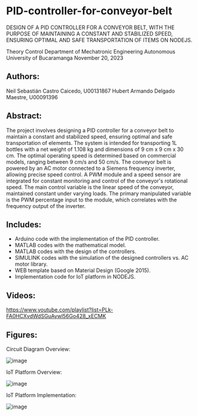 # PID-controller-for-conveyor-belt
DESIGN OF A PID CONTROLLER FOR A CONVEYOR BELT, WITH THE PURPOSE OF MAINTAINING A CONSTANT AND STABILIZED SPEED, ENSURING OPTIMAL AND SAFE TRANSPORTATION OF ITEMS ON NODEJS. 

Theory Control
Department of Mechatronic Engineering
Autonomous University of Bucaramanga
November 20, 2023

## Authors:
Neil Sebastián Castro Caicedo, U00131867
Hubert Armando Delgado Maestre, U00091396

## Abstract:
The project involves designing a PID controller for a conveyor belt to maintain a constant and stabilized speed, ensuring optimal and safe transportation of elements. The system is intended for transporting 1L bottles with a net weight of 1.108 kg and dimensions of 9 cm x 9 cm x 30 cm. The optimal operating speed is determined based on commercial models, ranging between 9 cm/s and 50 cm/s. The conveyor belt is powered by an AC motor connected to a Siemens frequency inverter, allowing precise speed control. A PWM module and a speed sensor are integrated for constant monitoring and control of the conveyor's rotational speed. The main control variable is the linear speed of the conveyor, maintained constant under varying loads. The primary manipulated variable is the PWM percentage input to the module, which correlates with the frequency output of the inverter.

## Includes:
- Arduino code with the implementation of the PID controller.
- MATLAB codes with the mathematical model.
- MATLAB codes with the design of the controllers.
- SIMULINK codes with the simulation of the designed controllers vs. AC motor library.
- WEB template based on Material Design (Google 2015).
- Implementation code for IoT platform in NODEJS.

## Videos:
https://www.youtube.com/playlist?list=PLk-FA0HCXvdWdSGuAywl56Go428_xECMK

## Figures:

Circuit Diagram Overview:

![image](https://github.com/user-attachments/assets/62fd2197-9b8d-43d0-be65-52bd57c48e96)

IoT Platform Overview:

![image](https://github.com/user-attachments/assets/28d01be6-f67c-4c49-a496-7b9e1bc31f08)

IoT Platform Implementation:

![image](https://github.com/user-attachments/assets/99a3c9a6-13cb-4934-9890-b8012acec647)



